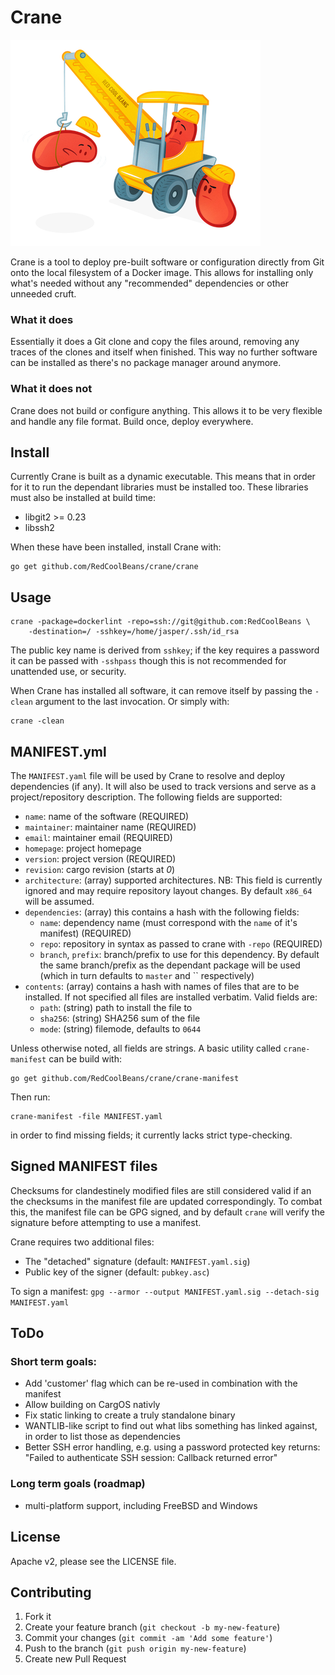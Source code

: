 # Crane

![Crane](crane.png)

Crane is a tool to deploy pre-built software or configuration directly
from Git onto the local filesystem of a Docker image. This allows for
installing only what's needed without any "recommended" dependencies
or other unneeded cruft.

### What it does
Essentially it does a Git clone and copy the files around, removing
any traces of the clones and itself when finished. This way no further
software can be installed as there's no package manager around anymore.

### What it does not
Crane does not build or configure anything. This allows it to be very
flexible and handle any file format. Build once, deploy everywhere.

## Install

Currently Crane is built as a dynamic executable. This means that in
order for it to run the dependant libraries must be installed
too. These libraries must also be installed at build time:

- libgit2 >= 0.23
- libssh2

When these have been installed, install Crane with:

	go get github.com/RedCoolBeans/crane/crane

## Usage

    crane -package=dockerlint -repo=ssh://git@github.com:RedCoolBeans \
        -destination=/ -sshkey=/home/jasper/.ssh/id_rsa

The public key name is derived from `sshkey`; if the key requires a
password it can be passed with `-sshpass` though this is not
recommended for unattended use, or security.

When Crane has installed all software, it can remove itself by passing
the `-clean` argument to the last invocation. Or simply with:

    crane -clean

## MANIFEST.yml

The `MANIFEST.yaml` file will be used by Crane to resolve and deploy
dependencies (if any). It will also be used to track versions and
serve as a project/repository description. The following fields are
supported:

- `name`: name of the software (REQUIRED)
- `maintainer`: maintainer name (REQUIRED)
- `email`: maintainer email (REQUIRED)
- `homepage`: project homepage
- `version`: project version (REQUIRED)
- `revision`: cargo revision (starts at _0_)
- `architecture`: (array) supported architectures. NB: This field
  is currently ignored and may require repository layout changes. By
  default `x86_64` will be assumed.
- `dependencies`: (array) this contains a hash with the following
  fields:
  - `name`: dependency name (must correspond with the `name` of it's
    manifest) (REQUIRED)
  - `repo`: repository in syntax as passed to crane with `-repo`
    (REQUIRED)
  - `branch`, `prefix`: branch/prefix to use for this dependency.
    By default the same branch/prefix as the dependant package will
    be used (which in turn defaults to `master` and `` respectively)
- `contents`: (array) contains a hash with names of files that are to
   be installed. If not specified all files are installed verbatim.
   Valid fields are:
     - `path`: (string) path to install the file to
	 - `sha256`: (string) SHA256 sum of the file
	 - `mode`: (string) filemode, defaults to `0644`

Unless otherwise noted, all fields are strings. A basic utility called
`crane-manifest` can be build with:

	go get github.com/RedCoolBeans/crane/crane-manifest

Then run:

	crane-manifest -file MANIFEST.yaml

in order to find missing fields; it currently lacks strict type-checking.

## Signed MANIFEST files

Checksums for clandestinely modified files are still considered valid if
an the checksums in the manifest file are updated correspondingly. To combat this, the
manifest file can be GPG signed, and by default `crane` will verify the signature
before attempting to use a manifest.

Crane requires two additional files:

- The "detached" signature (default: `MANIFEST.yaml.sig`)
- Public key of the signer (default: `pubkey.asc`)

To sign a manifest: `gpg --armor --output MANIFEST.yaml.sig --detach-sig MANIFEST.yaml`

## ToDo

### Short term goals:

- Add 'customer' flag which can be re-used in combination with the manifest
- Allow building on CargOS nativly
- Fix static linking to create a truly standalone binary
- WANTLIB-like script to find out what libs something has linked
  against, in order to list those as dependencies
- Better SSH error handling, e.g. using a password protected key
  returns: "Failed to authenticate SSH session: Callback returned error"

### Long term goals (roadmap)

- multi-platform support, including FreeBSD and Windows

## License

Apache v2, please see the LICENSE file.

## Contributing

1. Fork it
2. Create your feature branch (`git checkout -b my-new-feature`)
3. Commit your changes (`git commit -am 'Add some feature'`)
4. Push to the branch (`git push origin my-new-feature`)
5. Create new Pull Request
